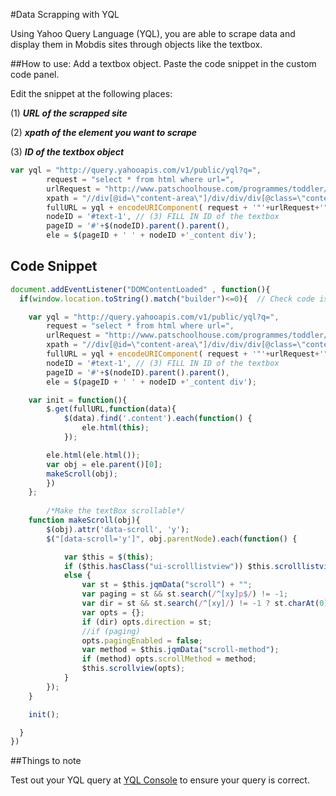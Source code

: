 #Data Scrapping with YQL

Using Yahoo Query Language (YQL), you are able to scrape data and display them in Mobdis sites through objects like the textbox. 

##How to use:
Add a textbox object. Paste the code snippet in the custom code panel.

Edit the snippet at the following places:

(1) _**URL of the scrapped site**_

(2) _**xpath of the element you want to scrape**_

(3) _**ID of the textbox object**_

```javascript
var yql = "http://query.yahooapis.com/v1/public/yql?q=",
		request = "select * from html where url=",
		urlRequest = "http://www.patschoolhouse.com/programmes/toddler/curriculum", // (1) URL of the scrapped site
		xpath = "//div[@id=\"content-area\"]/div/div/div[@class=\"content\"]", // (2) xpath of the element you want to scrape
		fullURL = yql + encodeURIComponent( request + '"'+urlRequest+'" and xpath=\''+ xpath+"'"),
		nodeID = '#text-1', // (3) FILL IN ID of the textbox
		pageID = '#'+$(nodeID).parent().parent(),
		ele = $(pageID + ' ' + nodeID +'_content div');
```

## Code Snippet


```javascript
document.addEventListener("DOMContentLoaded" , function(){
  if(window.location.toString().match("builder")<=0){  // Check code is not executed in the builder

	var yql = "http://query.yahooapis.com/v1/public/yql?q=",
		request = "select * from html where url=",
		urlRequest = "http://www.patschoolhouse.com/programmes/toddler/curriculum", // (1) URL of the scrapped site
		xpath = "//div[@id=\"content-area\"]/div/div/div[@class=\"content\"]", // (2) xpath of the element you want to scrape
		fullURL = yql + encodeURIComponent( request + '"'+urlRequest+'" and xpath=\''+ xpath+"'"),
		nodeID = '#text-1', // (3) FILL IN ID of the textbox
		pageID = '#'+$(nodeID).parent().parent(),
		ele = $(pageID + ' ' + nodeID +'_content div');

	var init = function(){
		$.get(fullURL,function(data){
			$(data).find('.content').each(function() {
		        ele.html(this);
		    });

		ele.html(ele.html());
		var obj = ele.parent()[0];
		makeScroll(obj);
		})
	};
        
        /*Make the textBox scrollable*/
	function makeScroll(obj){
	    $(obj).attr('data-scroll', 'y');
	    $("[data-scroll='y']", obj.parentNode).each(function() {

	        var $this = $(this);
	        if ($this.hasClass("ui-scrolllistview")) $this.scrolllistview();
	        else {
	            var st = $this.jqmData("scroll") + "";
	            var paging = st && st.search(/^[xy]p$/) != -1;
	            var dir = st && st.search(/^[xy]/) != -1 ? st.charAt(0) : null;
	            var opts = {};
	            if (dir) opts.direction = st;
	            //if (paging)
	            opts.pagingEnabled = false;
	            var method = $this.jqmData("scroll-method");
	            if (method) opts.scrollMethod = method;
	            $this.scrollview(opts);
	        }
	    });
	}

	init();

  }
})
```

##Things to note

Test out your YQL query at [YQL Console](http://developer.yahoo.com/yql/console/#h=select%20*%20from%20html%20where%20url%3D%22http%3A//finance.yahoo.com/q%3Fs%3Dyhoo%22%20and%20xpath%3D%27//div%5B@id%3D%22yfi_headlines%22%5D/div%5B2%5D/ul/li/a%27) to ensure your query is correct.